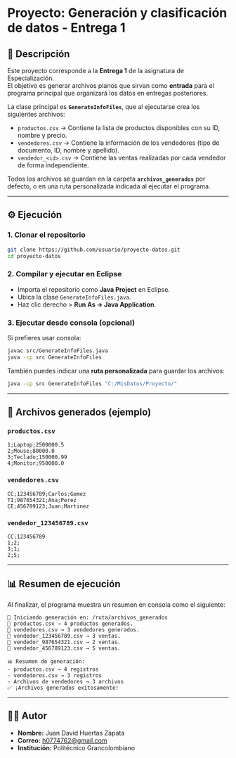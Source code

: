 # Proyecto: Generación y clasificación de datos - Entrega 1

## 📌 Descripción
Este proyecto corresponde a la **Entrega 1** de la asignatura de Especialización.  
El objetivo es generar archivos planos que sirvan como **entrada** para el programa principal que organizará los datos en entregas posteriores.  

La clase principal es **`GenerateInfoFiles`**, que al ejecutarse crea los siguientes archivos:

- `productos.csv` → Contiene la lista de productos disponibles con su ID, nombre y precio.
- `vendedores.csv` → Contiene la información de los vendedores (tipo de documento, ID, nombre y apellido).
- `vendedor_<id>.csv` → Contiene las ventas realizadas por cada vendedor de forma independiente.

Todos los archivos se guardan en la carpeta **`archivos_generados`** por defecto, o en una ruta personalizada indicada al ejecutar el programa.

---

## ⚙️ Ejecución

### 1. Clonar el repositorio
```bash
git clone https://github.com/usuario/proyecto-datos.git
cd proyecto-datos
```

### 2. Compilar y ejecutar en Eclipse
- Importa el repositorio como **Java Project** en Eclipse.  
- Ubica la clase `GenerateInfoFiles.java`.  
- Haz clic derecho > **Run As → Java Application**.  

### 3. Ejecutar desde consola (opcional)
Si prefieres usar consola:
```bash
javac src/GenerateInfoFiles.java
java -cp src GenerateInfoFiles
```

También puedes indicar una **ruta personalizada** para guardar los archivos:
```bash
java -cp src GenerateInfoFiles "C:/MisDatos/Proyecto/"
```

---

## 📂 Archivos generados (ejemplo)

### `productos.csv`
```csv
1;Laptop;2500000.5
2;Mouse;80000.0
3;Teclado;150000.99
4;Monitor;950000.0
```

### `vendedores.csv`
```csv
CC;123456789;Carlos;Gomez
TI;987654321;Ana;Perez
CE;456789123;Juan;Martinez
```

### `vendedor_123456789.csv`
```csv
CC;123456789
1;2;
3;1;
2;5;
```

---

## 📊 Resumen de ejecución
Al finalizar, el programa muestra un resumen en consola como el siguiente:
```
📂 Iniciando generación en: /ruta/archivos_generados
🛒 productos.csv → 4 productos generados.
👥 vendedores.csv → 3 vendedores generados.
📄 vendedor_123456789.csv → 3 ventas.
📄 vendedor_987654321.csv → 2 ventas.
📄 vendedor_456789123.csv → 5 ventas.

📊 Resumen de generación:
- productos.csv → 4 registros
- vendedores.csv → 3 registros
- Archivos de vendedores → 3 archivos
✅ ¡Archivos generados exitosamente!
```

---

## 👨‍💻 Autor
- **Nombre:** Juan David Huertas Zapata  
- **Correo:** h0774762@gmail.com  
- **Institución:** Politécnico Grancolombiano  
